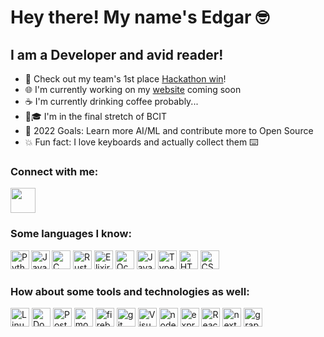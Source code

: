 # Hey there! My name's Edgar 🤓

## I am a Developer and avid reader!
- 🥇 Check out my team's 1st place [Hackathon win][hackathon-icue]!
- 🌐 I'm currently working on my [website][website] coming soon
- ☕ I'm currently drinking coffee probably... 
- 🧑🎓 I'm in the final stretch of BCIT
- 🥅 2022 Goals: Learn more AI/ML and contribute more to Open Source
- 💥 Fun fact: I love keyboards and actually collect them ⌨️

### Connect with me:
<a href="https://www.linkedin.com/in/edgarcoime/">
  <img src="https://cdn.jsdelivr.net/gh/devicons/devicon/icons/linkedin/linkedin-original.svg" width="40px" />
</a>


### Some languages I know:
<img align="left" src="https://cdn.jsdelivr.net/gh/devicons/devicon/icons/python/python-original.svg" alt="Python" width="30px" />
<img align="left" src="https://cdn.jsdelivr.net/gh/devicons/devicon/icons/java/java-original.svg" alt="Java" width="30px" />
<img src="https://cdn.jsdelivr.net/gh/devicons/devicon/icons/c/c-original.svg" alt="C" width="30px" />
<img src="https://cdn.jsdelivr.net/gh/devicons/devicon/icons/rust/rust-plain.svg" alt="Rust" width="30px" />
<img src="https://cdn.jsdelivr.net/gh/devicons/devicon/icons/elixir/elixir-original.svg" alt="Elixir" width="30px" />
<img src="https://cdn.jsdelivr.net/gh/devicons/devicon/icons/ocaml/ocaml-original.svg" alt="Ocaml" width="30px" />
<img src="https://cdn.jsdelivr.net/gh/devicons/devicon/icons/javascript/javascript-original.svg" alt="Javascript" width="30px" />
<img src="https://cdn.jsdelivr.net/gh/devicons/devicon/icons/typescript/typescript-original.svg" alt="Typescript" width="30px" />
<img src="https://cdn.jsdelivr.net/gh/devicons/devicon/icons/html5/html5-original.svg" alt="HTML5" width="30px" />
<img src="https://cdn.jsdelivr.net/gh/devicons/devicon/icons/css3/css3-original.svg" alt="CSS3" width="30px" />

### How about some tools and technologies as well:
<img src="https://cdn.jsdelivr.net/gh/devicons/devicon/icons/linux/linux-original.svg" alt="Linux" width="30px" />
<img src="https://cdn.jsdelivr.net/gh/devicons/devicon/icons/docker/docker-original.svg" alt="Docker" width="30px" />
<img src="https://cdn.jsdelivr.net/gh/devicons/devicon/icons/postgresql/postgresql-original.svg" alt="Postgres" width="30px" />
<img src="https://cdn.jsdelivr.net/gh/devicons/devicon/icons/mongodb/mongodb-original.svg" alt="mongodb" width="30px" />
<img src="https://cdn.jsdelivr.net/gh/devicons/devicon/icons/firebase/firebase-plain.svg" alt="firebase" width="30px" />
<img src="https://cdn.jsdelivr.net/gh/devicons/devicon/icons/git/git-original.svg" alt="git" width="30px" />
<img src="https://cdn.jsdelivr.net/gh/devicons/devicon/icons/vscode/vscode-original.svg" alt="Visual Studio Code" width="30px" />
<img src="https://cdn.jsdelivr.net/gh/devicons/devicon/icons/nodejs/nodejs-original.svg" alt="nodejs" width="30px" />
<img src="https://cdn.jsdelivr.net/gh/devicons/devicon/icons/express/express-original.svg" alt="express" width="30px" />
<img src="https://cdn.jsdelivr.net/gh/devicons/devicon/icons/react/react-original.svg" alt="React" width="30px" />
<img src="https://cdn.jsdelivr.net/gh/devicons/devicon/icons/nextjs/nextjs-original.svg" alt="next js" width="30px" />
<img src="https://cdn.jsdelivr.net/gh/devicons/devicon/icons/graphql/graphql-plain.svg" alt="graphql" width="30px" />


<br/>
<br/>

[website]: https://www.edgarcoime.com/
[linkedin]: https://www.linkedin.com/in/edgarcoime/
[hackathon-icue]: https://devpost.com/software/i-cue?ref_content=user-portfolio&ref_feature=in_progress